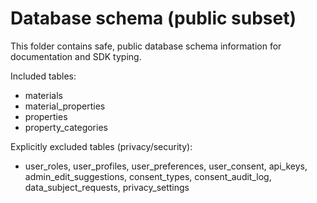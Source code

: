 # Database schema (public subset)

This folder contains safe, public database schema information for documentation and SDK typing.

Included tables:
- materials
- material_properties
- properties
- property_categories

Explicitly excluded tables (privacy/security):
- user_roles, user_profiles, user_preferences, user_consent, api_keys,
  admin_edit_suggestions, consent_types, consent_audit_log, data_subject_requests, privacy_settings

